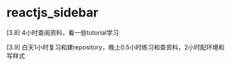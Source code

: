 # reactjs_sidebar

 [3.8] 4小时查阅资料，看一些tutorial学习

 [3.9] 白天1小时复习和建repository，晚上0.5小时练习和查资料，2小时配环境和写样式
